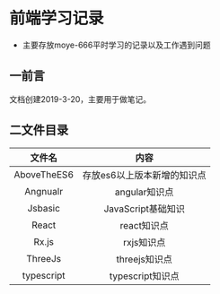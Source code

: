 # 前端学习记录

* 主要存放moye-666平时学习的记录以及工作遇到问题

## 一前言

文档创建2019-3-20，主要用于做笔记。

## 二文件目录
|文件名|内容|
|:-----------:|:--------------:|
|AboveTheES6|存放es6以上版本新增的知识点|
|Angnualr|angular知识点|
|Jsbasic|JavaScript基础知识|
|React|react知识点|
|Rx.js|rxjs知识点|
|ThreeJs|threejs知识点|
|typescript|typescript知识点|

